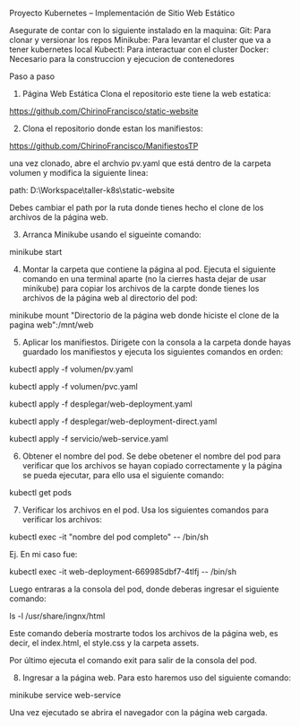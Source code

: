 Proyecto Kubernetes – Implementación de Sitio Web Estático

Asegurate de contar con lo siguiente instalado en la maquina:
Git: Para clonar y versionar los repos
Minikube: Para levantar el cluster que va a tener kubernetes local
Kubectl: Para interactuar con el cluster
Docker: Necesario para la construccion y ejecucion de contenedores

Paso a paso
1) Página Web Estática
Clona el repositorio este tiene la web estatica:

https://github.com/ChirinoFrancisco/static-website

2) Clona el repositorio donde estan los manifiestos:

https://github.com/ChirinoFrancisco/ManifiestosTP

una vez clonado, abre el archvio pv.yaml que está dentro de la carpeta volumen y modifica la siguiente linea:

path: D:\Workspace\taller-k8s\static-website

Debes cambiar el path por la ruta donde tienes hecho el clone de los archivos de la página web.

3) Arranca Minikube usando el sigueinte comando:

minikube start

4) Montar la carpeta que contiene la página al pod.
Ejecuta el siguiente comando en una terminal aparte (no la cierres hasta dejar de usar minikube) para copiar los archivos de la carpte donde tienes los archivos de la página web al directorio del pod:

minikube mount "Directorio de la página web donde hiciste el clone de la pagina web":/mnt/web

5) Aplicar los manifiestos.
Dirigete con la consola a la carpeta donde hayas guardado los manifiestos y ejecuta los siguientes comandos en orden:

kubectl apply -f volumen/pv.yaml

kubectl apply -f volumen/pvc.yaml

kubectl apply -f desplegar/web-deployment.yaml

kubectl apply -f desplegar/web-deployment-direct.yaml

kubectl apply -f servicio/web-service.yaml

6) Obtener el nombre del pod.
Se debe obetener el nombre del pod para verificar que los archivos se hayan copiado correctamente y la página se pueda ejecutar, para ello usa el siguiente comando:

kubectl get pods

7) Verificar los archivos en el pod.
Usa los siguientes comandos para verificar los archivos:

kubectl exec -it "nombre del pod completo" -- /bin/sh

Ej. En mi caso fue:

kubectl exec -it web-deployment-669985dbf7-4tlfj -- /bin/sh

Luego entraras a la consola del pod, donde deberas ingresar el siguiente comando:

ls -l /usr/share/ingnx/html

Este comando debería mostrarte todos los archivos de la página web, es decir, el index.html, el style.css y la carpeta assets. 

Por último ejecuta el comando exit para salir de la consola del pod.

8) Ingresar a la página web.
Para esto haremos uso del siguiente comando:

minikube service web-service

Una vez ejecutado se abrira el navegador con la página web cargada.
